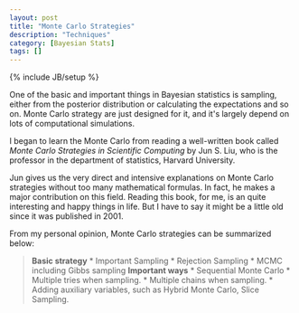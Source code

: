 ```yaml
---
layout: post
title: "Monte Carlo Strategies"
description: "Techniques"
category: [Bayesian Stats]
tags: []
---
```

{% include JB/setup %}

One of the basic and important things in Bayesian statistics is sampling, either from the posterior distribution or calculating the expectations and so on. Monte Carlo strategy are just designed for it, and it's largely depend on lots of computational simulations.

I began to learn the Monte Carlo from reading a well-written book called *Monte Carlo Strategies in Scientific Computing* by Jun S. Liu, who is the professor in the department of statistics, Harvard University.

Jun gives us the very direct and intensive explanations on Monte Carlo strategies without too many mathematical formulas. In fact, he makes a major contribution on this field. Reading this book, for me, is an quite interesting and happy things in life. But I have to say it might be a little old since it was published in 2001.

From my personal opinion,  Monte Carlo strategies can be summarized below:

> __Basic strategy__
    * Important Sampling
    * Rejection Sampling
    * MCMC including Gibbs sampling
  __Important ways__
    * Sequential Monte Carlo
    * Multiple tries when sampling.
    * Multiple chains when sampling.
    * Adding auxiliary variables, such as Hybrid Monte Carlo, Slice Sampling.
